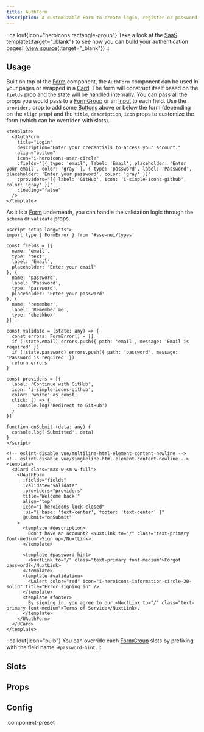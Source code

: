 ```yaml
---
title: AuthForm
description: A customizable Form to create login, register or password reset forms.
---
```


::callout{icon="heroicons:rectangle-group"}
Take a look at the [SaaS template](https://sse-saas.netlify.app/login){:target="\_blank"} to see how you can build your authentication pages! ([view source](https://github.com/sseuniverse/SSE-SaaS/blob/master/app/pages/login.vue){:target="\_blank"})
::

## Usage

Built on top of the [Form](/ui/components/form) component, the `AuthForm` component can be used in your pages or wrapped in a [Card](/ui/components/card).
The form will construct itself based on the `fields` prop and the state will be handled internally. You can pass all the props you would pass to a [FormGroup](/ui/components/form-group) or an [Input](/ui/components/input) to each field.
Use the `providers` prop to add some [Buttons](/ui/components/button) above or below the form (depending on the `align` prop) and the `title`, `description`, `icon` props to customize the form (which can be overriden with slots).

```vue{} [examples/form-group.vue]
<template>
  <UAuthForm
    title="Login"
    description="Enter your credentials to access your account."
    align="bottom"
    icon="i-heroicons-user-circle"
    :fields="[{ type: 'email', label: 'Email', placeholder: 'Enter your email', color: 'gray' }, { type: 'password', label: 'Password', placeholder: 'Enter your password', color: 'gray' }]"
    :providers="[{ label: 'GitHub', icon: 'i-simple-icons-github', color: 'gray' }]"
    :loading="false"
  />
</template>
```

As it is a [Form](/ui/components/form) underneath, you can handle the validation logic through the `schema` or `validate` props.

```vue{} [examples/form-group.vue]
<script setup lang="ts">
import type { FormError } from '#sse-nui/types'

const fields = [{
  name: 'email',
  type: 'text',
  label: 'Email',
  placeholder: 'Enter your email'
}, {
  name: 'password',
  label: 'Password',
  type: 'password',
  placeholder: 'Enter your password'
}, {
  name: 'remember',
  label: 'Remember me',
  type: 'checkbox'
}]

const validate = (state: any) => {
  const errors: FormError[] = []
  if (!state.email) errors.push({ path: 'email', message: 'Email is required' })
  if (!state.password) errors.push({ path: 'password', message: 'Password is required' })
  return errors
}

const providers = [{
  label: 'Continue with GitHub',
  icon: 'i-simple-icons-github',
  color: 'white' as const,
  click: () => {
    console.log('Redirect to GitHub')
  }
}]

function onSubmit (data: any) {
  console.log('Submitted', data)
}
</script>

<!-- eslint-disable vue/multiline-html-element-content-newline -->
<!-- eslint-disable vue/singleline-html-element-content-newline -->
<template>
  <UCard class="max-w-sm w-full">
    <UAuthForm
      :fields="fields"
      :validate="validate"
      :providers="providers"
      title="Welcome back!"
      align="top"
      icon="i-heroicons-lock-closed"
      :ui="{ base: 'text-center', footer: 'text-center' }"
      @submit="onSubmit"
    >
      <template #description>
        Don't have an account? <NuxtLink to="/" class="text-primary font-medium">Sign up</NuxtLink>.
      </template>

      <template #password-hint>
        <NuxtLink to="/" class="text-primary font-medium">Forgot password?</NuxtLink>
      </template>
      <template #validation>
        <UAlert color="red" icon="i-heroicons-information-circle-20-solid" title="Error signing in" />
      </template>
      <template #footer>
        By signing in, you agree to our <NuxtLink to="/" class="text-primary font-medium">Terms of Service</NuxtLink>.
      </template>
    </UAuthForm>
  </UCard>
</template>
```

::callout{icon="bulb"}
You can override each [FormGroup](/ui/components/form-group) slots by prefixing with the field name: `#password-hint`.
::

## Slots
<!-- component-slots -->

## Props

<!-- components-props -->

## Config

:component-preset
